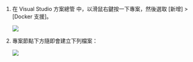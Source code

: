1. 在 Visual Studio 方案總管 中，以滑鼠右鍵按一下專案，然後選取 [新增] > [Docker 支援]。
   
    ![][0]
2. 專案節點下方隨即會建立下列檔案：
   
    ![][1]

[0]: ./media/vs-docker-add-docker-support/add-docker-support.png
[1]: ./media/vs-docker-add-docker-support/docker-files-added.png


<!--HONumber=Jan17_HO3-->


